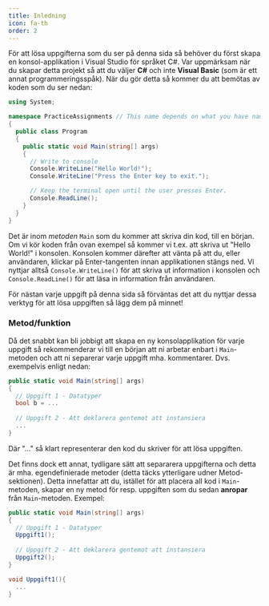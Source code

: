 ```yaml
---
title: Inledning
icon: fa-th
order: 2
---
```


För att lösa uppgifterna som du ser på denna sida så behöver du först skapa en konsol-applikation i Visual Studio för språket C#. Var uppmärksam när du skapar detta projekt så att du väljer **C#** och inte **Visual Basic** (som är ett annat programmeringsspåk). När du gör detta så kommer du att bemötas av koden som du ser nedan:
```cs
using System;

namespace PracticeAssignments // This name depends on what you have named your project as
{
  public class Program
  {
    public static void Main(string[] args)
    {
      // Write to console
      Console.WriteLine("Hello World!");
      Console.WriteLine("Press the Enter key to exit.");

      // Keep the terminal open until the user presses Enter.
      Console.ReadLine();
    }
  }
}
```
Det är inom *metoden* <code>Main</code> som du kommer att skriva din kod, till en början. Om vi kör koden från ovan exempel så kommer vi t.ex. att skriva ut "Hello World!" i konsolen. Konsolen kommer därefter att vänta på att du, eller användaren, klickar på Enter-tangenten innan applikationen stängs ned. Vi nyttjar alltså <code>Console.WriteLine()</code> för att skriva ut information i konsolen och <code>Console.ReadLine()</code> för att läsa in information från användaren.

För nästan varje uppgift på denna sida så förväntas det att du nyttjar dessa verktyg för att lösa uppgiften så lägg dem på minnet!

### Metod/funktion ###
Då det snabbt kan bli jobbigt att skapa en ny konsolapplikation för varje uppgift så rekommenderar vi till en början att ni arbetar enbart i <code>Main</code>-metoden och att ni separerar varje uppgift mha. kommentarer. Dvs. exempelvis enligt nedan:
```cs
public static void Main(string[] args)
{
  // Uppgift 1 - Datatyper
  bool b = ...
  
  // Uppgift 2 - Att deklarera gentemot att instansiera
  ...
}
```
Där "..." så klart representerar den kod du skriver för att lösa uppgiften.

Det finns dock ett annat, tydligare sätt att separarera uppgifterna och detta är mha. egendefinierade metoder (detta täcks ytterligare udner Metod-sektionen). Detta innefattar att du, istället för att placera all kod i <code>Main</code>-metoden, skapar en ny metod för resp. uppgiften som du sedan __anropar__ från <code>Main</code>-metoden. Exempel:
```cs
public static void Main(string[] args)
{
  // Uppgift 1 - Datatyper
  Uppgift1();
  
  // Uppgift 2 - Att deklarera gentemot att instansiera
  Uppgift2();
}

void Uppgift1(){
  ...
}
```
